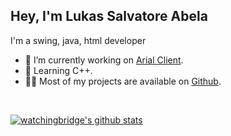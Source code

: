 
<h2>Hey, I'm Lukas Salvatore Abela</a></h2>
<p>I'm a swing, java, html developer
</p><img align="right" src="" />
<ul>
<li>🔭 I’m currently working on <a href="https://discord.gg/FeBUVxvcuT">Arial Client</a>.</li>
<li>🧐 Learning C++</strong>.</li>
<li>👨‍💻 Most of my projects are available on <a href="https://github.com/WatchingBridge">Github</a>.</li>
</ul>

<br />

[![watchingbridge's github stats](https://github-readme-stats.vercel.app/api?username=watchingbridge&show_icons=true&theme=dark)](https://github.com/watchingbridge)
<p align="left">
